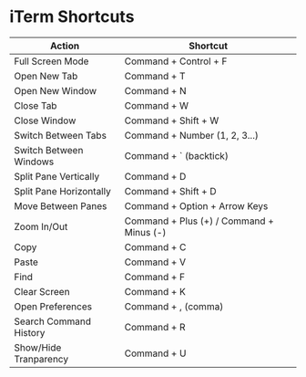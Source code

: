 # iTerm Shortcuts

| Action | Shortcut |
|--------|----------|
| Full Screen Mode | Command + Control + F |
| Open New Tab | Command + T |
| Open New Window | Command + N |
| Close Tab | Command + W |
| Close Window | Command + Shift + W |
| Switch Between Tabs | Command + Number (1, 2, 3...) |
| Switch Between Windows | Command + ` (backtick) |
| Split Pane Vertically | Command + D |
| Split Pane Horizontally | Command + Shift + D |
| Move Between Panes | Command + Option + Arrow Keys |
| Zoom In/Out | Command + Plus (+) / Command + Minus (-) |
| Copy | Command + C |
| Paste | Command + V |
| Find | Command + F |
| Clear Screen | Command + K |
| Open Preferences | Command + , (comma) |
| Search Command History | Command + R |    
| Show/Hide Tranparency | Command + U |